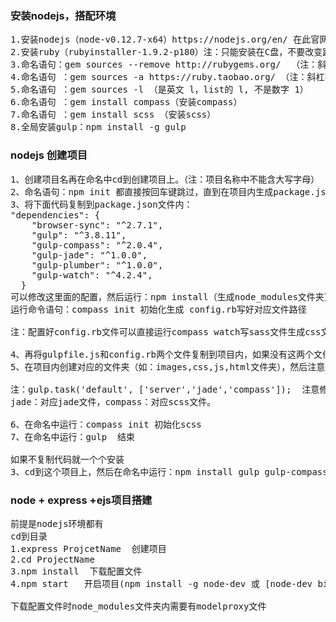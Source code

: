 
### 安装nodejs，搭配环境
<pre>1.安装nodejs（node-v0.12.7-x64）https://nodejs.org/en/ 在此官网下载，  中文版网址：http://nodejs.cn/
2.安装ruby（rubyinstaller-1.9.2-p180）注：只能安装在C盘，不要改变路径
3.命名语句：gem sources --remove http://rubygems.org/  （注：斜杠不能掉）
4.命名语句 ：gem sources -a https://ruby.taobao.org/ （注：斜杠不能掉）
5.命名语句 ：gem sources -l （是英文 l，list的 l, 不是数字 1）
6.命名语句 ：gem install compass（安装compass）
7.命名语句 ：gem install scss （安装scss）
8.全局安装gulp：npm install -g gulp
</pre>


### nodejs 创建项目

<pre>1、创建项目名再在命名中cd到创建项目上。（注：项目名称中不能含大写字母）
2、命名语句：npm init 都直接按回车键跳过，直到在项目内生成package.json文件。
3、将下面代码复制到package.json文件内：
"dependencies": {
    "browser-sync": "^2.7.1",
    "gulp": "^3.8.11",
    "gulp-compass": "^2.0.4",
    "gulp-jade": "^1.0.0",
    "gulp-plumber": "^1.0.0",
    "gulp-watch": "^4.2.4",
  }
可以修改这里面的配置，然后运行：npm install（生成node_modules文件夹）下载package.json文件内配置的文件
运行命令语句：compass init 初始化生成 config.rb写好对应文件路径

注：配置好config.rb文件可以直接运行compass watch写sass文件生成css文件

4、再将gulpfile.js和config.rb两个文件复制到项目内，如果没有这两个文件就得到官网：https://www.npmjs.com/上去看文档自己写。
5、在项目内创建对应的文件夹（如：images,css,js,html文件夹），然后注意修改这gulpfile.js和config.rb两个文件里的对应路径。

注：gulp.task('default', ['server','jade','compass']);  注意修改这里面的对应要生成的文件。
jade：对应jade文件，compass：对应scss文件。

6、在命名中运行：compass init 初始化scss
7、在命名中运行：gulp  结束

如果不复制代码就一个个安装
3、cd到这个项目上，然后在命名中运行：npm install gulp gulp-compass 这就安装了gulp-compass 其他如这
</pre>

### node + express +ejs项目搭建
<pre>前提是nodejs环境都有
cd到目录
1.express ProjcetName  创建项目
2.cd ProjectName
3.npm install  下载配置文件
4.npm start   开启项目(npm install -g node-dev 或 [node-dev bin/www])

下载配置文件时node_modules文件夹内需要有modelproxy文件
</pre>





